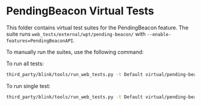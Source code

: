 # PendingBeacon Virtual Tests

This folder contains virtual test suites for the PendingBeacon feature.
The suite runs `web_tests/external/wpt/pending-beacon/` with `--enable-features=PendingBeaconAPI`.

To manually run the suites, use the following command:

To run all tests:

```bash
third_party/blink/tools/run_web_tests.py -t Default virtual/pending-beacon/
```

To run single test:

```bash
third_party/blink/tools/run_web_tests.py -t Default virtual/pending-beacon/external/wpt/pending-beacon/pending_beacon-basic.tentative.window.html
```
